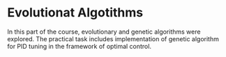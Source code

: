 # Evolutionat Algotithms

In this part of the course, evolutionary and genetic algorithms were explored. The practical task includes implementation of genetic algorithm for PID tuning in the framework of optimal control.
